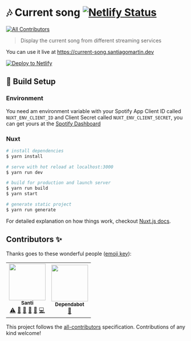# 🎶 Current song [![Netlify Status](https://api.netlify.com/api/v1/badges/2203c94a-cbf6-4591-8434-dffb1c312e1d/deploy-status)](https://app.netlify.com/sites/current-song/deploys)
<!-- ALL-CONTRIBUTORS-BADGE:START - Do not remove or modify this section -->
[![All Contributors](https://img.shields.io/badge/all_contributors-2-orange.svg?style=flat-square)](#contributors-)
<!-- ALL-CONTRIBUTORS-BADGE:END -->

> Display the current song from different streaming services

You can use it live at https://current-song.santiagomartin.dev

[![Deploy to Netlify](https://www.netlify.com/img/deploy/button.svg)](https://app.netlify.com/start/deploy?repository=https://github.com/SantiMA10/current-song)

## 🚧 Build Setup

### Environment

You need am environment variable with your Spotify App Client ID called `NUXT_ENV_CLIENT_ID` and Client Secret called `NUXT_ENV_CLIENT_SECRET`, you can get yours at the [Spotify Dashboard](https://developer.spotify.com/dashboard)

### Nuxt

```bash
# install dependencies
$ yarn install

# serve with hot reload at localhost:3000
$ yarn run dev

# build for production and launch server
$ yarn run build
$ yarn start

# generate static project
$ yarn run generate
```

For detailed explanation on how things work, checkout [Nuxt.js docs](https://nuxtjs.org).

## Contributors ✨

Thanks goes to these wonderful people ([emoji key](https://allcontributors.org/docs/en/emoji-key)):

<!-- ALL-CONTRIBUTORS-LIST:START - Do not remove or modify this section -->
<!-- prettier-ignore-start -->
<!-- markdownlint-disable -->
<table>
  <tr>
    <td align="center"><a href="http://santiagomartin.dev"><img src="https://avatars2.githubusercontent.com/u/7255298?v=4" width="100px;" alt=""/><br /><sub><b>Santi</b></sub></a><br /><a href="https://github.com/SantiMA10/current-song/commits?author=SantiMA10" title="Tests">⚠️</a> <a href="https://github.com/SantiMA10/current-song/pulls?q=is%3Apr+reviewed-by%3ASantiMA10" title="Reviewed Pull Requests">👀</a> <a href="#question-SantiMA10" title="Answering Questions">💬</a> <a href="#maintenance-SantiMA10" title="Maintenance">🚧</a> <a href="https://github.com/SantiMA10/current-song/commits?author=SantiMA10" title="Documentation">📖</a> <a href="https://github.com/SantiMA10/current-song/commits?author=SantiMA10" title="Code">💻</a></td>
    <td align="center"><a href="https://dependabot.com/"><img src="https://avatars0.githubusercontent.com/u/60778431?v=4" width="100px;" alt=""/><br /><sub><b>Dependabot</b></sub></a><br /><a href="#maintenance-dependabot-preview" title="Maintenance">🚧</a></td>
  </tr>
</table>

<!-- markdownlint-enable -->
<!-- prettier-ignore-end -->
<!-- ALL-CONTRIBUTORS-LIST:END -->

This project follows the [all-contributors](https://github.com/all-contributors/all-contributors) specification. Contributions of any kind welcome!